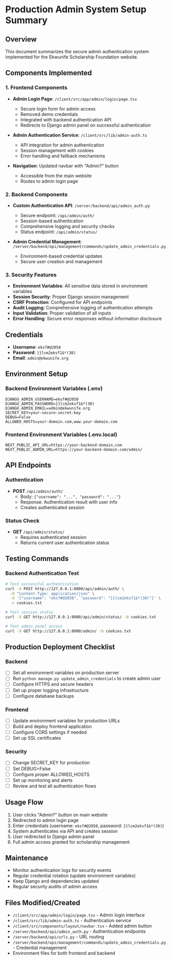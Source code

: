 # Production Admin System Setup Summary

## Overview
This document summarizes the secure admin authentication system implemented for the Ekwunife Scholarship Foundation website.

## Components Implemented

### 1. Frontend Components
- **Admin Login Page**: `/client/src/app/admin/login/page.tsx`
  - Secure login form for admin access
  - Removed demo credentials
  - Integrated with backend authentication API
  - Redirects to Django admin panel on successful authentication

- **Admin Authentication Service**: `/client/src/lib/admin-auth.ts`
  - API integration for admin authentication
  - Session management with cookies
  - Error handling and fallback mechanisms

- **Navigation**: Updated navbar with "Admin?" button
  - Accessible from the main website
  - Routes to admin login page

### 2. Backend Components
- **Custom Authentication API**: `/server/backend/api/admin_auth.py`
  - Secure endpoint: `/api/admin/auth/`
  - Session-based authentication
  - Comprehensive logging and security checks
  - Status endpoint: `/api/admin/status/`

- **Admin Credential Management**: `/server/backend/api/management/commands/update_admin_credentials.py`
  - Environment-based credential updates
  - Secure user creation and management

### 3. Security Features
- **Environment Variables**: All sensitive data stored in environment variables
- **Session Security**: Proper Django session management
- **CSRF Protection**: Configured for API endpoints
- **Audit Logging**: Comprehensive logging of authentication attempts
- **Input Validation**: Proper validation of all inputs
- **Error Handling**: Secure error responses without information disclosure

## Credentials
- **Username**: `eksf#@2050`
- **Password**: `}}lcm2eksf1&*(30)`
- **Email**: `admin@ekwunife.org`

## Environment Setup

### Backend Environment Variables (.env)
```
DJANGO_ADMIN_USERNAME=eksf#@2050
DJANGO_ADMIN_PASSWORD=}}lcm2eksf1&*(30)
DJANGO_ADMIN_EMAIL=admin@ekwunife.org
SECRET_KEY=your-secure-secret-key
DEBUG=False
ALLOWED_HOSTS=your-domain.com,www.your-domain.com
```

### Frontend Environment Variables (.env.local)
```
NEXT_PUBLIC_API_URL=https://your-backend-domain.com
NEXT_PUBLIC_ADMIN_URL=https://your-backend-domain.com/admin/
```

## API Endpoints

### Authentication
- **POST** `/api/admin/auth/`
  - Body: `{"username": "...", "password": "..."}`
  - Response: Authentication result with user info
  - Creates authenticated session

### Status Check
- **GET** `/api/admin/status/`
  - Requires authenticated session
  - Returns current user authentication status

## Testing Commands

### Backend Authentication Test
```bash
# Test successful authentication
curl -X POST http://127.0.0.1:8000/api/admin/auth/ \
  -H "Content-Type: application/json" \
  -d '{"username": "eksf#@2050", "password": "}}lcm2eksf1&*(30)"}' \
  -c cookies.txt

# Test session status
curl -X GET http://127.0.0.1:8000/api/admin/status/ -b cookies.txt

# Test admin panel access
curl -X GET http://127.0.0.1:8000/admin/ -b cookies.txt
```

## Production Deployment Checklist

### Backend
- [ ] Set all environment variables on production server
- [ ] Run `python manage.py update_admin_credentials` to create admin user
- [ ] Configure HTTPS and secure headers
- [ ] Set up proper logging infrastructure
- [ ] Configure database backups

### Frontend
- [ ] Update environment variables for production URLs
- [ ] Build and deploy frontend application
- [ ] Configure CORS settings if needed
- [ ] Set up SSL certificates

### Security
- [ ] Change SECRET_KEY for production
- [ ] Set DEBUG=False
- [ ] Configure proper ALLOWED_HOSTS
- [ ] Set up monitoring and alerts
- [ ] Review and test all authentication flows

## Usage Flow
1. User clicks "Admin?" button on main website
2. Redirected to admin login page
3. Enter credentials (username: `eksf#@2050`, password: `}}lcm2eksf1&*(30)`)
4. System authenticates via API and creates session
5. User redirected to Django admin panel
6. Full admin access granted for scholarship management

## Maintenance
- Monitor authentication logs for security events
- Regular credential rotation (update environment variables)
- Keep Django and dependencies updated
- Regular security audits of admin access

## Files Modified/Created
- `/client/src/app/admin/login/page.tsx` - Admin login interface
- `/client/src/lib/admin-auth.ts` - Authentication service
- `/client/src/components/layout/navbar.tsx` - Added admin button
- `/server/backend/api/admin_auth.py` - Authentication endpoints
- `/server/backend/api/urls.py` - URL routing
- `/server/backend/api/management/commands/update_admin_credentials.py` - Credential management
- Environment files for both frontend and backend
